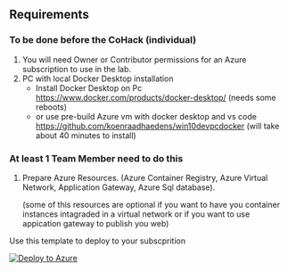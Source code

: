 

## Requirements

### To be done before the CoHack (individual)

1. You will need Owner or Contributor permissions for an Azure subscription to use in the lab.
2. PC with local Docker Desktop installation 
    - Install Docker Desktop on Pc  <https://www.docker.com/products/docker-desktop/> (needs some reboots)
    - or use pre-build Azure vm with docker desktop and vs code <https://github.com/koenraadhaedens/win10devpcdocker> (will take about 40 minutes to install)

### At least 1 Team Member need to do this    

1. Prepare Azure Resources. (Azure Container Registry, Azure Virtual Network, Application Gateway, Azure Sql database).

    (some of this resources are optional if you want to have you container instances intagraded in a virtual network or if you want to use appication gateway to publish you web)
    
Use this template to deploy to your subscprition
    

[![Deploy to Azure](https://aka.ms/deploytoazurebutton)](https://portal.azure.com/#create/Microsoft.Template/uri/https%3A%2F%2Fraw.githubusercontent.com%2Fkoenraadhaedens%2FMTTCohackContainers%2Fmain%2Fbeforecohack%2Fbeforecohack.json)

